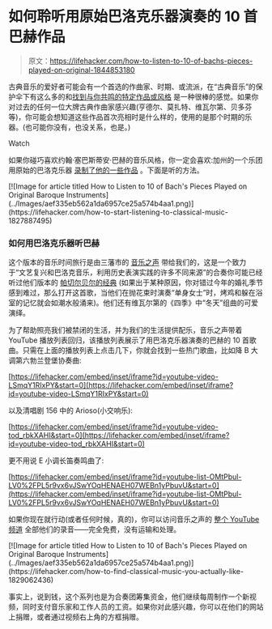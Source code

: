 # 如何聆听用原始巴洛克乐器演奏的 10 首巴赫作品

> 原文：<https://lifehacker.com/how-to-listen-to-10-of-bachs-pieces-played-on-original-1844853180>

古典音乐的爱好者可能会有一个首选的作曲家、时期、或流派，在“古典音乐”的保护伞下有这么多的和[找到与你共鸣的特定作品或风格](https://lifehacker.com/how-to-find-classical-music-you-actually-like-1829062436) 是一种很棒的感觉。如果你对过去的任何一位大牌古典作曲家感兴趣(亨德尔、莫扎特、维瓦尔第、贝多芬等)，你可能会想知道这些作品首次亮相时是什么样的，使用的是那个时期的乐器。(也可能你没有，也没关系，也是。)

Watch

如果你碰巧喜欢约翰·塞巴斯蒂安·巴赫的音乐风格，你一定会喜欢:加州的一个乐团用原始的巴洛克乐器 [录制了他的一些作品](http://www.openculture.com/2020/08/hear-ten-of-bachs-pieces-played-on-original-baroque-instruments.html) 。下面是听的方法。

<aside data-commerce-source="inset" class="sc-16a0mhj-2 gAjHzr">[![Image for article titled How to Listen to 10 of Bach&#39;s Pieces Played on Original Baroque Instruments](../Images/aef335eb562a1da6957ce25a574b4aa1.png)](https://lifehacker.com/how-to-start-listening-to-classical-music-1827887495)</aside>

### 如何用巴洛克乐器听巴赫

这个版本的音乐时间旅行是由三藩市的 [音乐之声](http://www.voicesofmusic.org) 带给我们的，这是一个致力于“文艺复兴和巴洛克音乐，利用历史表演实践的许多不同来源”的合奏你可能已经听过他们版本的 [帕切尔贝尔的经典](http://www.openculture.com/2019/08/hear-the-authentic-pachelbels-canon.html) (如果出于某种原因，你对错过今年的婚礼季节感到难过，那么打开这首歌，当他们在抛花束时演奏“单身女士”时，烤鸡和躲在浴室的记忆就会如潮水般涌来)。他们还有维瓦尔第的《四季》中“冬天”组曲的可爱演绎。

为了帮助照亮我们被禁闭的生活，并为我们的生活提供配乐，音乐之声带着 YouTube 播放列表回归，该播放列表展示了用巴洛克乐器演奏的巴赫的 10 首歌曲。只需在上面的播放列表上点击几下，你就会找到一些热门歌曲，比如降 B 大调第六勃兰登堡协奏曲:

 [https://lifehacker.com/embed/inset/iframe?id=youtube-video-LSmqY1RIxPY&start=0](https://lifehacker.com/embed/inset/iframe?id=youtube-video-LSmqY1RIxPY&start=0) 

以及清唱剧 156 中的 Arioso(小交响乐):

 [https://lifehacker.com/embed/inset/iframe?id=youtube-video-tod_rbkXAHI&start=0](https://lifehacker.com/embed/inset/iframe?id=youtube-video-tod_rbkXAHI&start=0) 

更不用说 E 小调长笛奏鸣曲了:

 [https://lifehacker.com/embed/inset/iframe?id=youtube-list-OMtPbul-LV0%2FPL5r9vx6vJSwYOqHENAEH07WEBn1yPbuvU&start=0](https://lifehacker.com/embed/inset/iframe?id=youtube-list-OMtPbul-LV0%2FPL5r9vx6vJSwYOqHENAEH07WEBn1yPbuvU&start=0) 

如果你现在就行动(或者任何时候，真的)，你可以访问音乐之声的 [整个 YouTube 频道](https://www.youtube.com/channel/UC9qItJ2Gs8Xfu6y_ERKNsxw) 全部他们的录音——完全免费，没有运输和处理。

<aside data-commerce-source="inset" class="sc-16a0mhj-2 gAjHzr">[![Image for article titled How to Listen to 10 of Bach&#39;s Pieces Played on Original Baroque Instruments](../Images/aef335eb562a1da6957ce25a574b4aa1.png)](https://lifehacker.com/how-to-find-classical-music-you-actually-like-1829062436)</aside>

事实上，说到钱，这个系列也是为合奏团筹集资金，他们继续每周制作一个新视频，同时支付音乐家和工作人员的工资。如果你对此感兴趣，你可以在他们的网站上捐赠，或者通过视频右上角的方框捐赠。